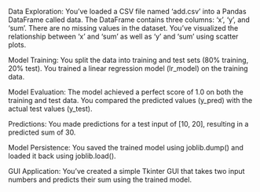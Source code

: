 

Data Exploration:
You’ve loaded a CSV file named ‘add.csv’ into a Pandas DataFrame called data.
The DataFrame contains three columns: ‘x’, ‘y’, and ‘sum’.
There are no missing values in the dataset.
You’ve visualized the relationship between ‘x’ and ‘sum’ as well as ‘y’ and ‘sum’ using scatter plots.

Model Training:
You split the data into training and test sets (80% training, 20% test).
You trained a linear regression model (lr_model) on the training data.

Model Evaluation:
The model achieved a perfect score of 1.0 on both the training and test data.
You compared the predicted values (y_pred) with the actual test values (y_test).

Predictions:
You made predictions for a test input of [10, 20], resulting in a predicted sum of 30.

Model Persistence:
You saved the trained model using joblib.dump() and loaded it back using joblib.load().

GUI Application:
You’ve created a simple Tkinter GUI that takes two input numbers and predicts their sum using the trained model.
